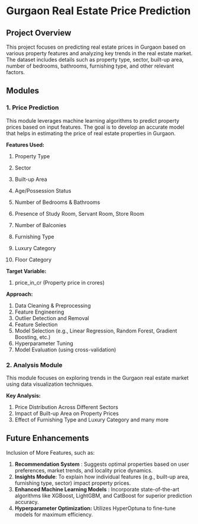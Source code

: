 # **Gurgaon Real Estate Price Prediction**

## **Project Overview**

This project focuses on predicting real estate prices in Gurgaon based on various property features and analyzing key trends in the real estate market. The dataset includes details such as property type, sector, built-up area, number of bedrooms, bathrooms, furnishing type, and other relevant factors.

## **Modules**

### **1. Price Prediction**

This module leverages machine learning algorithms to predict property prices based on input features. The goal is to develop an accurate model that helps in estimating the price of real estate properties in Gurgaon.

**Features Used:**

1. Property Type

2. Sector

3. Built-up Area

4. Age/Possession Status

5. Number of Bedrooms & Bathrooms

6. Presence of Study Room, Servant Room, Store Room

7. Number of Balconies

8. Furnishing Type

9. Luxury Category

10. Floor Category

**Target Variable:**

1. price_in_cr (Property price in crores)

**Approach:**

1. Data Cleaning & Preprocessing
2. Feature Engineering
3. Outlier Detection and Removal
4. Feature Selection
5. Model Selection (e.g., Linear Regression, Random Forest, Gradient Boosting, etc.)
6. Hyperparameter Tuning
7. Model Evaluation (using cross-validation)

### 2. Analysis Module

This module focuses on exploring trends in the Gurgaon real estate market using data visualization techniques.

**Key Analysis:**
1. Price Distribution Across Different Sectors
2. Impact of Built-up Area on Property Prices
3. Effect of Furnishing Type and Luxury Category and many more

## **Future Enhancements**

Inclusion of More Features, such as:

1. **Recommendation System** : Suggests optimal properties based on user preferences, market trends, and locality price dynamics.
2. **Insights Module**: To explain how individual features (e.g., built-up area, furnishing type, sector) impact property prices.
3. **Enhanced Machine Learning Models** : Incorporate state-of-the-art algorithms like XGBoost, LightGBM, and CatBoost for superior prediction accuracy.
4. **Hyperparameter Optimization:** Utilizes HyperOptuna to fine-tune models for maximum efficiency.